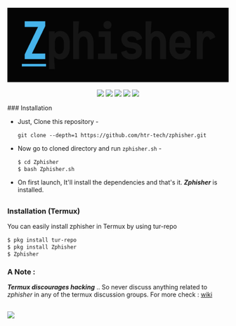 <p align="center">
  <img src=".github/misc/logo.png">
</p>
<p align="center">
  <img src="https://img.shields.io/badge/Version-2.3.5-green?style=for-the-badge">
  <img src="https://img.shields.io/github/license/NAWANJANA-LK/Zphisher?style=for-the-badge">
  <img src="https://img.shields.io/github/stars/NAWANJANA-LK/Zphisher?style=for-the-badge">
  <img src="https://img.shields.io/github/issues/NAWANJANA-LK/Zphisher?color=red&style=for-the-badge">
  <img src="https://img.shields.io/github/forks/NAWANJANA-LK/Zphisher?color=teal&style=for-the-badge">
</p>
### Installation

- Just, Clone this repository -
  ```
  git clone --depth=1 https://github.com/htr-tech/zphisher.git
  ```

- Now go to cloned directory and run `zphisher.sh` -
  ```
  $ cd Zphisher
  $ bash Zphisher.sh
  ```

- On first launch, It'll install the dependencies and that's it. ***Zphisher*** is installed.

##

### Installation (Termux)
You can easily install zphisher in Termux by using tur-repo
```
$ pkg install tur-repo
$ pkg install Zphisher
$ Zphisher
```
### A Note : 
***Termux discourages hacking*** .. So never discuss anything related to *zphisher* in any of the termux discussion groups. For more check : [wiki](https://wiki.termux.com/wiki/Hacking)

##

<p align="left">
  <a href="https://shell.cloud.google.com/cloudshell/open?cloudshell_git_repo=https://github.com/NAWANJANA-LK/Zphisher.git&tutorial=README.md" target="_blank"><img src="https://gstatic.com/cloudssh/images/open-btn.svg"></a>
</p>

##



<!-- // -->


